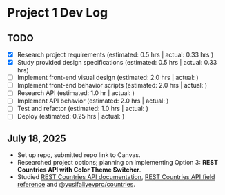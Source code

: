 # Project 1 Dev Log

## TODO
- [x] Research project requirements (estimated: 0.5 hrs | actual: 0.33 hrs )
- [x] Study provided design specifications (estimated: 0.5 hrs | actual: 0.33 hrs)
- [ ] Implement front-end visual design (estimated: 2.0 hrs | actual: )
- [ ] Implement front-end behavior scripts (estimated: 2.0 hrs | actual: )
- [ ] Research API (estimated: 1.0 hr | actual: )
- [ ] Implement API behavior (estimated: 2.0 hrs | actual: )
- [ ] Test and refactor (estimated: 1.0 hrs | actual: )
- [ ] Deploy (estimated: 0.25 hrs | actual: )

## <time datetime="2025-07-18">July 18, 2025</time>
- Set up repo, submitted repo link to Canvas.
- Researched project options; planning on implementing Option 3: **REST Countries API with Color Theme Switcher**.
- Studied [REST Countries API documentation](https://restcountries.com/), [REST Countries API field reference](https://gitlab.com/restcountries/restcountries/-/blob/master/FIELDS.md) and [@yusifaliyevpro/countries](https://www.npmjs.com/package/@yusifaliyevpro/countries).
